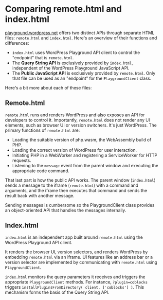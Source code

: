 # Comparing remote.html and index.html

[playground.wordpress.net](https://playground.wordpress.net/) offers two distinct APIs through separate HTML files: `remote.html` and `index.html`. Here's an overview of their functions and differences:

-   `index.html` uses WordPress Playground API client to control the "endpoint" that is `remote.html`.
-   The **Query String API** is exclusively provided by `index.html`, independent of the WordPress Playground JavaScript API.
-   The **Public JavaScript API** is exclusively provided by `remote.html`. Only that file can be used as an "endpoint" for the `PlaygroundClient` class.

Here's a bit more about each of these files:

## Remote.html

`remote.html` runs and renders WordPress and also exposes an API for developers to control it. Importantly, `remote.html` does not render any UI elements, such as browser UI or version switchers. It's just WordPress. The primary functions of `remote.html` are:

-   Loading the suitable version of php.wasm, the WebAssembly build of PHP.
-   Loading the correct version of WordPress for user interaction.
-   Initiating PHP in a WebWorker and registering a ServiceWorker for HTTP requests.
-   Listening to the `message` event from the parent window and executing the appropriate code command.

That last part is how the public API works. The parent window (`index.html`) sends a message to the iframe (`remote.html`) with a command and arguments, and the iframe then executes that command and sends the result back with another message.

Sending messages is cumbersome so the PlaygroundClient class provides an object-oriented API that handles the messages internally.

## Index.html

`index.html` is an independent app built around `remote.html` using the WordPress Playground API client.

It renders the browser UI, version selectors, and renders WordPress by embedding `remote.html` via an iframe. UI features like an address bar or a version selector are implemented by communicating with `remote.html` using `PlaygroundClient`.

`index.html` monitors the query parameters it receives and triggers the appropriate `PlaygroundClient` methods. For instance, `?plugin=coblocks` triggers `installPluginsFromDirectory( client, ['coblocks'] )`. This mechanism forms the basis of the Query String API.
